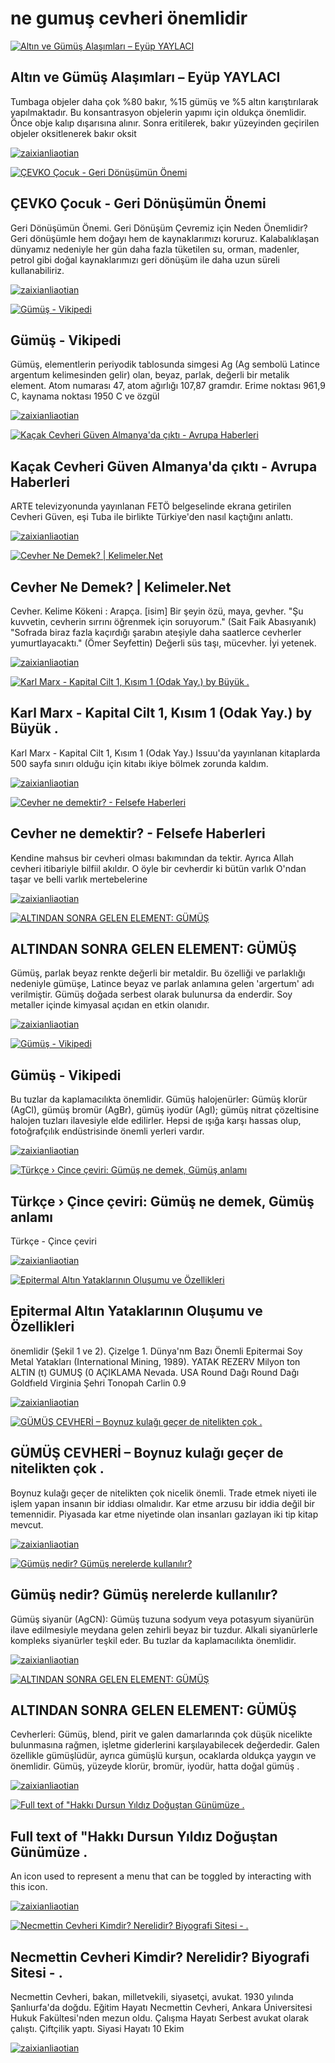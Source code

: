 # ne gumuş cevheri önemlidir
<a href="https://mnn.zoosnet.net/LR/Chatpre.aspx?id=MNN94995150&p=https://topgrinding.com/" target="_blank">![Altın ve Gümüş Alaşımları – Eyüp YAYLACI](https://github.com/technlg/images/blob/main/64.jpg)</a>
## Altın ve Gümüş Alaşımları – Eyüp YAYLACI
Tumbaga objeler daha çok %80 bakır, %15 gümüş ve %5 altın karıştırılarak yapılmaktadır. Bu konsantrasyon objelerin yapımı için oldukça önemlidir. Önce obje kalıp dışarısına alınır. Sonra eritilerek, bakır yüzeyinden geçirilen objeler oksitlenerek bakır oksit
<a href="https://mnn.zoosnet.net/LR/Chatpre.aspx?id=MNN94995150&p=https://topgrinding.com/" target="_blank"><img src="https://github.com/technlg/images/raw/main/chat11.jpg" alt="zaixianliaotian"/></a><a href="//whatsapp.shibangsoft.com/WhatsApp.php" ><img src="https://github.com/technlg/images/raw/main/chat11.png" alt=""></a>
<a href="https://mnn.zoosnet.net/LR/Chatpre.aspx?id=MNN94995150&p=https://topgrinding.com/" target="_blank">![ÇEVKO Çocuk - Geri Dönüşümün Önemi](https://github.com/technlg/images/blob/main/2.jpg)</a>
## ÇEVKO Çocuk - Geri Dönüşümün Önemi
Geri Dönüşümün Önemi. Geri Dönüşüm Çevremiz için Neden Önemlidir? Geri dönüşümle hem doğayı hem de kaynaklarımızı koruruz. Kalabalıklaşan dünyamız nedeniyle her gün daha fazla tüketilen su, orman, madenler, petrol gibi doğal kaynaklarımızı geri dönüşüm ile daha uzun süreli kullanabiliriz.
<a href="https://mnn.zoosnet.net/LR/Chatpre.aspx?id=MNN94995150&p=https://topgrinding.com/" target="_blank"><img src="https://github.com/technlg/images/raw/main/chat11.jpg" alt="zaixianliaotian"/></a><a href="//whatsapp.shibangsoft.com/WhatsApp.php" ><img src="https://github.com/technlg/images/raw/main/chat11.png" alt=""></a>
<a href="https://mnn.zoosnet.net/LR/Chatpre.aspx?id=MNN94995150&p=https://topgrinding.com/" target="_blank">![Gümüş - Vikipedi](https://github.com/technlg/images/blob/main/15.jpg)</a>
## Gümüş - Vikipedi
Gümüş, elementlerin periyodik tablosunda simgesi Ag (Ag sembolü Latince argentum kelimesinden gelir) olan, beyaz, parlak, değerli bir metalik element. Atom numarası 47, atom ağırlığı 107,87 gramdır. Erime noktası 961,9 C, kaynama noktası 1950 C ve özgül 
<a href="https://mnn.zoosnet.net/LR/Chatpre.aspx?id=MNN94995150&p=https://topgrinding.com/" target="_blank"><img src="https://github.com/technlg/images/raw/main/chat11.jpg" alt="zaixianliaotian"/></a><a href="//whatsapp.shibangsoft.com/WhatsApp.php" ><img src="https://github.com/technlg/images/raw/main/chat11.png" alt=""></a>
<a href="https://mnn.zoosnet.net/LR/Chatpre.aspx?id=MNN94995150&p=https://topgrinding.com/" target="_blank">![Kaçak Cevheri Güven Almanya'da çıktı - Avrupa Haberleri](https://github.com/technlg/images/blob/main/43.jpg)</a>
## Kaçak Cevheri Güven Almanya'da çıktı - Avrupa Haberleri
ARTE televizyonunda yayınlanan FETÖ belgeselinde ekrana getirilen Cevheri Güven, eşi Tuba ile birlikte Türkiye'den nasıl kaçtığını anlattı.
<a href="https://mnn.zoosnet.net/LR/Chatpre.aspx?id=MNN94995150&p=https://topgrinding.com/" target="_blank"><img src="https://github.com/technlg/images/raw/main/chat11.jpg" alt="zaixianliaotian"/></a><a href="//whatsapp.shibangsoft.com/WhatsApp.php" ><img src="https://github.com/technlg/images/raw/main/chat11.png" alt=""></a>
<a href="https://mnn.zoosnet.net/LR/Chatpre.aspx?id=MNN94995150&p=https://topgrinding.com/" target="_blank">![Cevher Ne Demek? | Kelimeler.Net](https://github.com/technlg/images/blob/main/58.jpg)</a>
## Cevher Ne Demek? | Kelimeler.Net
Cevher. Kelime Kökeni : Arapça. [isim] Bir şeyin özü, maya, gevher. "Şu kuvvetin, cevherin sırrını öğrenmek için soruyorum." (Sait Faik Abasıyanık) "Sofrada biraz fazla kaçırdığı şarabın ateşiyle daha saatlerce cevherler yumurtlayacaktı." (Ömer Seyfettin) Değerli süs taşı, mücevher. İyi yetenek.
<a href="https://mnn.zoosnet.net/LR/Chatpre.aspx?id=MNN94995150&p=https://topgrinding.com/" target="_blank"><img src="https://github.com/technlg/images/raw/main/chat11.jpg" alt="zaixianliaotian"/></a><a href="//whatsapp.shibangsoft.com/WhatsApp.php" ><img src="https://github.com/technlg/images/raw/main/chat11.png" alt=""></a>
<a href="https://mnn.zoosnet.net/LR/Chatpre.aspx?id=MNN94995150&p=https://topgrinding.com/" target="_blank">![Karl Marx - Kapital Cilt 1, Kısım 1 (Odak Yay.) by Büyük .](https://github.com/technlg/images/blob/main/49.jpg)</a>
## Karl Marx - Kapital Cilt 1, Kısım 1 (Odak Yay.) by Büyük .
Karl Marx - Kapital Cilt 1, Kısım 1 (Odak Yay.) Issuu'da yayınlanan kitaplarda 500 sayfa sınırı olduğu için kitabı ikiye bölmek zorunda kaldım.
<a href="https://mnn.zoosnet.net/LR/Chatpre.aspx?id=MNN94995150&p=https://topgrinding.com/" target="_blank"><img src="https://github.com/technlg/images/raw/main/chat11.jpg" alt="zaixianliaotian"/></a><a href="//whatsapp.shibangsoft.com/WhatsApp.php" ><img src="https://github.com/technlg/images/raw/main/chat11.png" alt=""></a>
<a href="https://mnn.zoosnet.net/LR/Chatpre.aspx?id=MNN94995150&p=https://topgrinding.com/" target="_blank">![Cevher ne demektir? - Felsefe Haberleri](https://github.com/technlg/images/blob/main/31.jpg)</a>
## Cevher ne demektir? - Felsefe Haberleri
Kendine mahsus bir cevheri olması bakımından da tektir. Ayrıca Allah cevheri itibariyle bilfiil akıldır. O öyle bir cevherdir ki bütün varlık O'ndan taşar ve belli varlık mertebelerine 
<a href="https://mnn.zoosnet.net/LR/Chatpre.aspx?id=MNN94995150&p=https://topgrinding.com/" target="_blank"><img src="https://github.com/technlg/images/raw/main/chat11.jpg" alt="zaixianliaotian"/></a><a href="//whatsapp.shibangsoft.com/WhatsApp.php" ><img src="https://github.com/technlg/images/raw/main/chat11.png" alt=""></a>
<a href="https://mnn.zoosnet.net/LR/Chatpre.aspx?id=MNN94995150&p=https://topgrinding.com/" target="_blank">![ALTINDAN SONRA GELEN ELEMENT: GÜMÜŞ](https://github.com/technlg/images/blob/main/54.jpg)</a>
## ALTINDAN SONRA GELEN ELEMENT: GÜMÜŞ
Gümüş, parlak beyaz renkte değerli bir metaldir. Bu özelliği ve parlaklığı nedeniyle gümüşe, Latince beyaz ve parlak anlamına gelen 'argertum' adı verilmiştir. Gümüş doğada serbest olarak bulunursa da enderdir. Soy metaller içinde kimyasal açıdan en etkin olanıdır.
<a href="https://mnn.zoosnet.net/LR/Chatpre.aspx?id=MNN94995150&p=https://topgrinding.com/" target="_blank"><img src="https://github.com/technlg/images/raw/main/chat11.jpg" alt="zaixianliaotian"/></a><a href="//whatsapp.shibangsoft.com/WhatsApp.php" ><img src="https://github.com/technlg/images/raw/main/chat11.png" alt=""></a>
<a href="https://mnn.zoosnet.net/LR/Chatpre.aspx?id=MNN94995150&p=https://topgrinding.com/" target="_blank">![Gümüş - Vikipedi](https://github.com/technlg/images/blob/main/40.jpg)</a>
## Gümüş - Vikipedi
Bu tuzlar da kaplamacılıkta önemlidir. Gümüş halojenürler: Gümüş klorür (AgCl), gümüş bromür (AgBr), gümüş iyodür (AgI); gümüş nitrat çözeltisine halojen tuzları ilavesiyle elde edilirler. Hepsi de ışığa karşı hassas olup, fotoğrafçılık endüstrisinde önemli yerleri vardır.
<a href="https://mnn.zoosnet.net/LR/Chatpre.aspx?id=MNN94995150&p=https://topgrinding.com/" target="_blank"><img src="https://github.com/technlg/images/raw/main/chat11.jpg" alt="zaixianliaotian"/></a><a href="//whatsapp.shibangsoft.com/WhatsApp.php" ><img src="https://github.com/technlg/images/raw/main/chat11.png" alt=""></a>
<a href="https://mnn.zoosnet.net/LR/Chatpre.aspx?id=MNN94995150&p=https://topgrinding.com/" target="_blank">![Türkçe › Çince çeviri: Gümüş ne demek, Gümüş anlamı](https://github.com/technlg/images/blob/main/26.jpg)</a>
## Türkçe › Çince çeviri: Gümüş ne demek, Gümüş anlamı
Türkçe - Çince çeviri
<a href="https://mnn.zoosnet.net/LR/Chatpre.aspx?id=MNN94995150&p=https://topgrinding.com/" target="_blank"><img src="https://github.com/technlg/images/raw/main/chat11.jpg" alt="zaixianliaotian"/></a><a href="//whatsapp.shibangsoft.com/WhatsApp.php" ><img src="https://github.com/technlg/images/raw/main/chat11.png" alt=""></a>
<a href="https://mnn.zoosnet.net/LR/Chatpre.aspx?id=MNN94995150&p=https://topgrinding.com/" target="_blank">![Epitermal Altın Yataklarının Oluşumu ve Özellikleri](https://github.com/technlg/images/blob/main/10.jpg)</a>
## Epitermal Altın Yataklarının Oluşumu ve Özellikleri
önemlidir (Şekil 1 ve 2). Çizelge 1. Dünya'nm Bazı Önemli Epitermai Soy Metal Yatakları (International Mining, 1989). YATAK REZERV Milyon ton ALTIN (t) GUMUŞ (0 AÇIKLAMA Nevada. USA Round Dağı Round Dağı Goldfıeld Virginia Şehri Tonopah Carlin 0.9
<a href="https://mnn.zoosnet.net/LR/Chatpre.aspx?id=MNN94995150&p=https://topgrinding.com/" target="_blank"><img src="https://github.com/technlg/images/raw/main/chat11.jpg" alt="zaixianliaotian"/></a><a href="//whatsapp.shibangsoft.com/WhatsApp.php" ><img src="https://github.com/technlg/images/raw/main/chat11.png" alt=""></a>
<a href="https://mnn.zoosnet.net/LR/Chatpre.aspx?id=MNN94995150&p=https://topgrinding.com/" target="_blank">![GÜMÜŞ CEVHERİ – Boynuz kulağı geçer de nitelikten çok .](https://github.com/technlg/images/blob/main/27.jpg)</a>
## GÜMÜŞ CEVHERİ – Boynuz kulağı geçer de nitelikten çok .
Boynuz kulağı geçer de nitelikten çok nicelik önemli. Trade etmek niyeti ile işlem yapan insanın bir iddiası olmalıdır. Kar etme arzusu bir iddia değil bir temennidir. Piyasada kar etme niyetinde olan insanları gazlayan iki tip kitap mevcut.
<a href="https://mnn.zoosnet.net/LR/Chatpre.aspx?id=MNN94995150&p=https://topgrinding.com/" target="_blank"><img src="https://github.com/technlg/images/raw/main/chat11.jpg" alt="zaixianliaotian"/></a><a href="//whatsapp.shibangsoft.com/WhatsApp.php" ><img src="https://github.com/technlg/images/raw/main/chat11.png" alt=""></a>
<a href="https://mnn.zoosnet.net/LR/Chatpre.aspx?id=MNN94995150&p=https://topgrinding.com/" target="_blank">![Gümüş nedir? Gümüş nerelerde kullanılır?](https://github.com/technlg/images/blob/main/15.jpg)</a>
## Gümüş nedir? Gümüş nerelerde kullanılır?
Gümüş siyanür (AgCN): Gümüş tuzuna sodyum veya potasyum siyanürün ilave edilmesiyle meydana gelen zehirli beyaz bir tuzdur. Alkali siyanürlerle kompleks siyanürler teşkil eder. Bu tuzlar da kaplamacılıkta önemlidir.
<a href="https://mnn.zoosnet.net/LR/Chatpre.aspx?id=MNN94995150&p=https://topgrinding.com/" target="_blank"><img src="https://github.com/technlg/images/raw/main/chat11.jpg" alt="zaixianliaotian"/></a><a href="//whatsapp.shibangsoft.com/WhatsApp.php" ><img src="https://github.com/technlg/images/raw/main/chat11.png" alt=""></a>
<a href="https://mnn.zoosnet.net/LR/Chatpre.aspx?id=MNN94995150&p=https://topgrinding.com/" target="_blank">![ALTINDAN SONRA GELEN ELEMENT: GÜMÜŞ](https://github.com/technlg/images/blob/main/57.jpg)</a>
## ALTINDAN SONRA GELEN ELEMENT: GÜMÜŞ
Cevherleri: Gümüş, blend, pirit ve galen damarlarında çok düşük nicelikte bulunmasına rağmen, işletme giderlerini karşılayabilecek değerdedir. Galen özellikle gümüşlüdür, ayrıca gümüşlü kurşun, ocaklarda oldukça yaygın ve önemlidir. Gümüş, yüzeyde klorür, bromür, iyodür, hatta doğal gümüş .
<a href="https://mnn.zoosnet.net/LR/Chatpre.aspx?id=MNN94995150&p=https://topgrinding.com/" target="_blank"><img src="https://github.com/technlg/images/raw/main/chat11.jpg" alt="zaixianliaotian"/></a><a href="//whatsapp.shibangsoft.com/WhatsApp.php" ><img src="https://github.com/technlg/images/raw/main/chat11.png" alt=""></a>
<a href="https://mnn.zoosnet.net/LR/Chatpre.aspx?id=MNN94995150&p=https://topgrinding.com/" target="_blank">![Full text of "Hakkı Dursun Yıldız Doğuştan Günümüze .](https://github.com/technlg/images/blob/main/18.jpg)</a>
## Full text of "Hakkı Dursun Yıldız Doğuştan Günümüze .
An icon used to represent a menu that can be toggled by interacting with this icon.
<a href="https://mnn.zoosnet.net/LR/Chatpre.aspx?id=MNN94995150&p=https://topgrinding.com/" target="_blank"><img src="https://github.com/technlg/images/raw/main/chat11.jpg" alt="zaixianliaotian"/></a><a href="//whatsapp.shibangsoft.com/WhatsApp.php" ><img src="https://github.com/technlg/images/raw/main/chat11.png" alt=""></a>
<a href="https://mnn.zoosnet.net/LR/Chatpre.aspx?id=MNN94995150&p=https://topgrinding.com/" target="_blank">![Necmettin Cevheri Kimdir? Nerelidir? Biyografi Sitesi - .](https://github.com/technlg/images/blob/main/59.jpg)</a>
## Necmettin Cevheri Kimdir? Nerelidir? Biyografi Sitesi - .
Necmettin Cevheri, bakan, milletvekili, siyasetçi, avukat. 1930 yılında Şanlıurfa'da doğdu. Eğitim Hayatı Necmettin Cevheri, Ankara Üniversitesi Hukuk Fakültesi'nden mezun oldu. Çalışma Hayatı Serbest avukat olarak çalıştı. Çiftçilik yaptı. Siyasi Hayatı 10 Ekim
<a href="https://mnn.zoosnet.net/LR/Chatpre.aspx?id=MNN94995150&p=https://topgrinding.com/" target="_blank"><img src="https://github.com/technlg/images/raw/main/chat11.jpg" alt="zaixianliaotian"/></a><a href="//whatsapp.shibangsoft.com/WhatsApp.php" ><img src="https://github.com/technlg/images/raw/main/chat11.png" alt=""></a>
